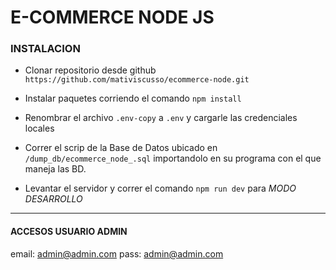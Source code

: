 # E-COMMERCE NODE JS

### INSTALACION
- Clonar repositorio desde github
`
https://github.com/mativiscusso/ecommerce-node.git
`

- Instalar paquetes corriendo el comando ` npm install `


- Renombrar el archivo `.env-copy` a `.env` y cargarle las credenciales locales 

- Correr el scrip de la Base de Datos ubicado en `/dump_db/ecommerce_node_.sql` importandolo en su programa con el que maneja las BD.

- Levantar el servidor y correr el comando `npm run dev` para _MODO DESARROLLO_

-------------

#### ACCESOS USUARIO ADMIN

email: admin@admin.com
pass: admin@admin.com

